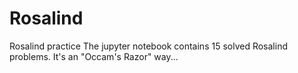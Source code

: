 # Rosalind
Rosalind practice
The jupyter notebook contains 15 solved Rosalind problems. It's an "Occam's Razor" way...

